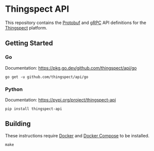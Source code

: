 # Thingspect API

This repository contains the
[Protobuf](https://developers.google.com/protocol-buffers/) and
[gRPC](https://grpc.io/) API definitions for the
[Thingspect](http://thingspect.com) platform.

## Getting Started

### Go

Documentation: https://pkg.go.dev/github.com/thingspect/api/go

```
go get -u github.com/thingspect/api/go
```

### Python

Documentation: https://pypi.org/project/thingspect-api

```
pip install thingspect-api
```

## Building

These instructions require
[Docker](https://docs.docker.com/get-started/overview/) and
[Docker Compose](https://docs.docker.com/compose/) to be installed.

```
make
```
